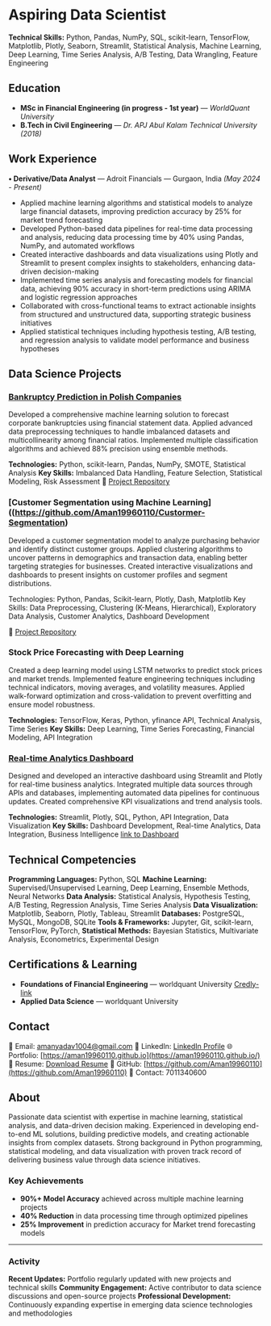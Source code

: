 # **Aspiring Data Scientist**
**Technical Skills:** Python, Pandas, NumPy, SQL, scikit-learn, TensorFlow, Matplotlib, Plotly, Seaborn, Streamlit, Statistical Analysis, Machine Learning, Deep Learning, Time Series Analysis, A/B Testing, Data Wrangling, Feature Engineering

## Education

- **MSc in Financial Engineering (in progress - 1st year)** — *WorldQuant University*
- **B.Tech in Civil Engineering** — *Dr. APJ Abul Kalam Technical University (2018)*

## Work Experience

**• Derivative/Data Analyst** — Adroit Financials — Gurgaon, India *(May 2024 - Present)*

- Applied machine learning algorithms and statistical models to analyze large financial datasets, improving prediction accuracy by 25% for market trend forecasting
- Developed Python-based data pipelines for real-time data processing and analysis, reducing data processing time by 40% using Pandas, NumPy, and automated workflows
- Created interactive dashboards and data visualizations using Plotly and Streamlit to present complex insights to stakeholders, enhancing data-driven decision-making
- Implemented time series analysis and forecasting models for financial data, achieving 90% accuracy in short-term predictions using ARIMA and logistic regression approaches
- Collaborated with cross-functional teams to extract actionable insights from structured and unstructured data, supporting strategic business initiatives
- Applied statistical techniques including hypothesis testing, A/B testing, and regression analysis to validate model performance and business hypotheses

## Data Science Projects

### [Bankruptcy Prediction in Polish Companies](https://github.com/Aman19960110/bankruptcy_2009-prediction-poland)
Developed a comprehensive machine learning solution to forecast corporate bankruptcies using financial statement data. Applied advanced data preprocessing techniques to handle imbalanced datasets and multicollinearity among financial ratios. Implemented multiple classification algorithms and achieved 88% precision using ensemble methods.

**Technologies:** Python, scikit-learn, Pandas, NumPy, SMOTE, Statistical Analysis
**Key Skills:** Imbalanced Data Handling, Feature Selection, Statistical Modeling, Risk Assessment
🔗 [Project Repository](https://github.com/Aman19960110/bankruptcy_2009-prediction-poland)

### [Customer Segmentation using Machine Learning]((https://github.com/Aman19960110/Custormer-Segmentation)

Developed a customer segmentation model to analyze purchasing behavior and identify distinct customer groups. Applied clustering algorithms to uncover patterns in demographics and transaction data, enabling better targeting strategies for businesses. Created interactive visualizations and dashboards to present insights on customer profiles and segment distributions.

Technologies: Python, Pandas, Scikit-learn, Plotly, Dash, Matplotlib
Key Skills: Data Preprocessing, Clustering (K-Means, Hierarchical), Exploratory Data Analysis, Customer Analytics, Dashboard Development

🔗 [Project Repository](https://github.com/Aman19960110/Custormer-Segmentation)

### Stock Price Forecasting with Deep Learning
Created a deep learning model using LSTM networks to predict stock prices and market trends. Implemented feature engineering techniques including technical indicators, moving averages, and volatility measures. Applied walk-forward optimization and cross-validation to prevent overfitting and ensure model robustness.

**Technologies:** TensorFlow, Keras, Python, yfinance API, Technical Analysis, Time Series
**Key Skills:** Deep Learning, Time Series Forecasting, Financial Modeling, API Integration

### [Real-time Analytics Dashboard](https://github.com/Aman19960110/token_live) 
Designed and developed an interactive dashboard using Streamlit and Plotly for real-time business analytics. Integrated multiple data sources through APIs and databases, implementing automated data pipelines for continuous updates. Created comprehensive KPI visualizations and trend analysis tools.

**Technologies:** Streamlit, Plotly, SQL, Python, API Integration, Data Visualization
**Key Skills:** Dashboard Development, Real-time Analytics, Data Integration, Business Intelligence
[link to Dashboard](https://crtoken.streamlit.app/)


## Technical Competencies

**Programming Languages:** Python, SQL
**Machine Learning:** Supervised/Unsupervised Learning, Deep Learning, Ensemble Methods, Neural Networks
**Data Analysis:** Statistical Analysis, Hypothesis Testing, A/B Testing, Regression Analysis, Time Series Analysis
**Data Visualization:** Matplotlib, Seaborn, Plotly, Tableau, Streamlit
**Databases:** PostgreSQL, MySQL, MongoDB, SQLite
**Tools & Frameworks:** Jupyter, Git, scikit-learn, TensorFlow, PyTorch, 
**Statistical Methods:** Bayesian Statistics, Multivariate Analysis, Econometrics, Experimental Design

## Certifications & Learning

- **Foundations of Financial Engineering** — worldquant University [Credly-link](https://www.credly.com/badges/86b3c9ad-370e-44d1-8568-310447101236/public_url)
- **Applied Data Science** —  worldquant University

## Contact

📧 Email: amanyadav1004@gmail.com
🔗 LinkedIn: [LinkedIn Profile](https://www.linkedin.com/in/aman-yadav-10a549149/)
🌐 Portfolio: [https://aman19960110.github.io](https://aman19960110.github.io/)
📝 Resume: [Download Resume](assets/Quant_Researcher_Resume.pdf)
🐙 GitHub: [https://github.com/Aman19960110](https://github.com/Aman19960110)
📲 Contact: 7011340600
## About

Passionate data scientist with expertise in machine learning, statistical analysis, and data-driven decision making. Experienced in developing end-to-end ML solutions, building predictive models, and creating actionable insights from complex datasets. Strong background in Python programming, statistical modeling, and data visualization with proven track record of delivering business value through data science initiatives.

### Key Achievements

- **90%+ Model Accuracy** achieved across multiple machine learning projects
- **40% Reduction** in data processing time through optimized pipelines
- **25% Improvement** in prediction accuracy for Market trend forecasting models

---


### Activity

**Recent Updates:** Portfolio regularly updated with new projects and technical skills
**Community Engagement:** Active contributor to data science discussions and open-source projects
**Professional Development:** Continuously expanding expertise in emerging data science technologies and methodologies
